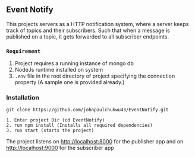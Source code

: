 ## Event Notify

This projects servers as a HTTP notification system, where a server keeps
track of topics and their subscribers. Such that when a message is published on a topic, it gets forwarded to all subscriber endpoints.

### `Requirement`
1. Project requires a running instance of mongo db
2. NodeJs runtime installed on system
3. `.env` file in the root directory of project specifying the connection property (A sample one is provided already.)

### Installation
```
git clone https://github.com/johnpaulchukwu43/EventNotify.git
```

```
1. Enter project Dir (cd EventNotify)
2. run npm install (Installs all required dependencies)
3. run start (starts the project)

```


The project listens on [http://localhost:8000](http://localhost:8000) for the publisher app
and on [http://localhost:9000](http://localhost:9000) for the subscriber app
